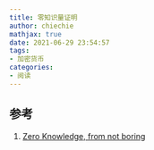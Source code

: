 ```yaml
---
title: 零知识量证明
author: chiechie
mathjax: true
date: 2021-06-29 23:54:57
tags: 
- 加密货币
categories: 
- 阅读
---
```










## 参考
1. [Zero Knowledge, from not boring](https://www.notboring.co/p/zero-knowledge)